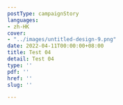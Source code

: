 ```yaml
---
postType: campaignStory
languages:
- zh-HK
cover:
- "../images/untitled-design-9.png"
date: 2022-04-11T00:00:00+08:00
title: Test 04
detail: Test 04
type: ''
pdf: ''
href: ''
slug: ''

---
```

